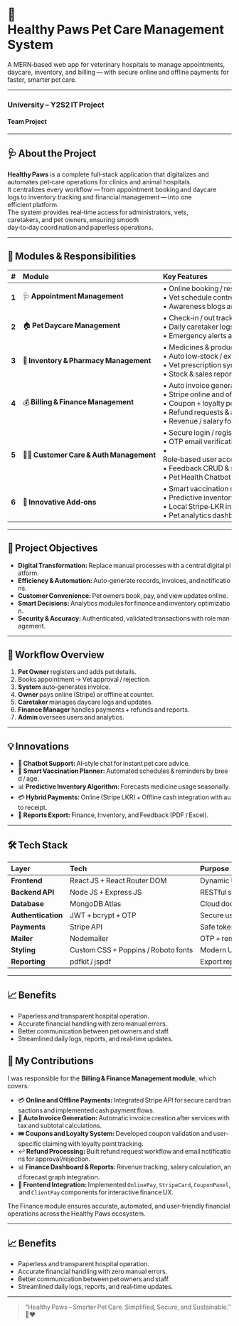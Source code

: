 # 🐾 Healthy Paws Pet Care Management System

A MERN‑based web app for veterinary hospitals to manage appointments, daycare, inventory, and billing — with secure online and offline payments for faster, smarter pet care.

---

### University – Y2S2 IT Project 
#### Team Project

---

## 🩺 About the Project
**Healthy Paws** is a complete full‑stack application that digitalizes and automates pet‑care operations for clinics and animal hospitals.  
It centralizes every workflow — from appointment booking and daycare logs to inventory tracking and financial management — into one efficient platform.  
The system provides real‑time access for administrators, vets, caretakers, and pet owners, ensuring smooth day‑to‑day coordination and paperless operations.

---

## 🧩 Modules & Responsibilities

| # | Module | Key Features | Developer |
|:-:|:--------|:--------------|:-----------|
| **1** | 🩺 **Appointment Management** | • Online booking / rescheduling / cancellation<br>• Vet schedule control and medical reports (PDF)<br>• Awareness blogs and Ask‑a‑Vet Q&A 
| **2** | 🏠 **Pet Daycare Management** | • Check‑in / out tracking<br>• Daily caretaker logs and status updates<br>• Emergency alerts and review reports
| **3** | 💊 **Inventory & Pharmacy Management** | • Medicines & product CRUD<br>• Auto low‑stock / expiry alerts<br>• Vet prescription sync<br>• Stock & sales reporting
| **4** | 💰 **Billing & Finance Management** | • Auto invoice generation<br>• Stripe online and offline cash payments<br>• Coupon + loyalty point system<br>• Refund requests & approval<br>• Revenue / salary forecasting
| **5** | 🧑‍💻 **Customer Care & Auth Management** | • Secure login / register / logout<br>• OTP email verification & password reset<br>• Role‑based user access (Admin / Vet / Caretaker / Owner)<br>• Feedback CRUD & sentiment reports<br>• Pet Health Chatbot
| **6** | 🧠 **Innovative Add‑ons** | • Smart vaccination scheduler with email reminders<br>• Predictive inventory management<br>• Local Stripe‑LKR integration<br>• Pet analytics dashboard for health trends

---

## 🎯 Project Objectives
- **Digital Transformation:** Replace manual processes with a central digital platform.  
- **Efficiency & Automation:** Auto‑generate records, invoices, and notifications.  
- **Customer Convenience:** Pet owners book, pay, and view updates online.  
- **Smart Decisions:** Analytics modules for finance and inventory optimization.  
- **Security & Accuracy:** Authenticated, validated transactions with role management.  

---

## 🔄 Workflow Overview
1. **Pet Owner** registers and adds pet details.  
2. Books appointment → Vet approval / rejection.  
3. **System** auto‑generates invoice.  
4. **Owner** pays online (Stripe) or offline at counter.  
5. **Caretaker** manages daycare logs and updates.  
6. **Finance Manager** handles payments + refunds and reports.  
7. **Admin** oversees users and analytics.  

---

## 💡 Innovations
- 🤖 **Chatbot Support:** AI‑style chat for instant pet care advice.  
- 📅 **Smart Vaccination Planner:** Automated schedules & reminders by breed / age.  
- 📊 **Predictive Inventory Algorithm:** Forecasts medicine usage seasonally.  
- 💳 **Hybrid Payments:** Online (Stripe LKR) + Offline cash integration with auto receipt.  
- 🧾 **Reports Export:** Finance, Inventory, and Feedback (PDF / Excel).  

---

## 🛠️ Tech Stack
| Layer | Tech | Purpose |
|:------|:-----|:--------|
| **Frontend** | React JS + React Router DOM | Dynamic UI & spa routing |
| **Backend API** | Node JS + Express JS | RESTful services |
| **Database** | MongoDB Atlas | Cloud document storage via Mongoose |
| **Authentication** | JWT + bcrypt + OTP | Secure user handling |
| **Payments** | Stripe API | Safe tokenized card payments |
| **Mailer** | Nodemailer | OTP + reminder emails |
| **Styling** | Custom CSS + Poppins / Roboto fonts | Modern UI/UX |
| **Reporting** | pdfkit / jspdf | Export reports & receipts |

---

## 📈 Benefits
- Paperless and transparent hospital operation.  
- Accurate financial handling with zero manual errors.  
- Better communication between pet owners and staff.  
- Streamlined daily logs, reports, and real‑time updates.  

## 💼 My Contributions

I was responsible for the **Billing & Finance Management module**, which covers:

- 💳 **Online and Offline Payments:** Integrated Stripe API for secure card transactions and implemented cash payment flows.  
- 🧾 **Auto Invoice Generation:** Automatic invoice creation after services with tax and subtotal calculations.  
- 🎟️ **Coupons and Loyalty System:** Developed coupon validation and user‑specific claiming with loyalty point tracking.  
- ↩️ **Refund Processing:** Built refund request workflow and email notifications for approval/rejection.  
- 📊 **Finance Dashboard & Reports:** Revenue tracking, salary calculation, and forecast graph integration.  
- 🧩 **Frontend Integration:** Implemented `OnlinePay`, `StripeCard`, `CouponPanel`, and `ClientPay` components for interactive finance UX.  

The Finance module ensures accurate, automated, and user‑friendly financial operations across the Healthy Paws ecosystem.

---

## 📈 Benefits
- Paperless and transparent hospital operation.  
- Accurate financial handling with zero manual errors.  
- Better communication between pet owners and staff.  
- Streamlined daily logs, reports, and real‑time updates.  

---

> “Healthy Paws – Smarter Pet Care. Simplified, Secure, and Sustainable.” 🐶❤️
